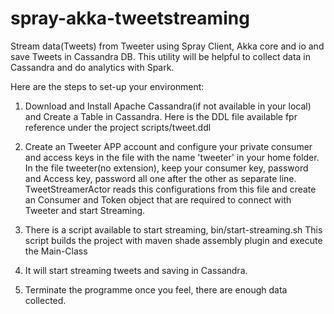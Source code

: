 # spray-akka-tweetstreaming

Stream data(Tweets) from Tweeter using Spray Client, Akka core and io and save Tweets in Cassandra DB. 
This utility will be helpful to collect data in Cassandra and do analytics with Spark.

Here are the steps to set-up your environment:

1. Download and Install Apache Cassandra(if not available in your local) and Create a Table in Cassandra. Here is the DDL file available fpr reference under the project scripts/tweet.ddl

2. Create an Tweeter APP account and configure your private consumer and access keys in the file with the name 'tweeter' in your home folder. 
   In the file tweeter(no extension), keep your consumer key, password and Access key, password all one after the other as separate line. TweetStreamerActor reads this configurations from this file and create an Consumer and Token object that are required to connect with Tweeter and start Streaming.

3. There is a script available to start streaming, bin/start-streaming.sh <search-term>
   This script builds the project with maven shade assembly plugin and execute the Main-Class

4. It will start streaming tweets and saving in Cassandra. 

5. Terminate the programme once you feel, there are enough data collected.
